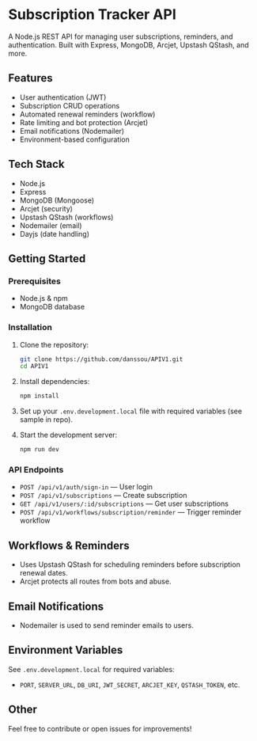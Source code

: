 
# Subscription Tracker API

A Node.js REST API for managing user subscriptions, reminders, and authentication. Built with Express, MongoDB, Arcjet, Upstash QStash, and more.

## Features

- User authentication (JWT)
- Subscription CRUD operations
- Automated renewal reminders (workflow)
- Rate limiting and bot protection (Arcjet)
- Email notifications (Nodemailer)
- Environment-based configuration

## Tech Stack

- Node.js
- Express
- MongoDB (Mongoose)
- Arcjet (security)
- Upstash QStash (workflows)
- Nodemailer (email)
- Dayjs (date handling)

## Getting Started

### Prerequisites

- Node.js & npm
- MongoDB database

### Installation

1. Clone the repository:

   ```sh
   git clone https://github.com/danssou/APIV1.git
   cd APIV1
   ```

2. Install dependencies:

   ```sh
   npm install
   ```

3. Set up your `.env.development.local` file with required variables (see sample in repo).

4. Start the development server:

   ```sh
   npm run dev
   ```

### API Endpoints

- `POST /api/v1/auth/sign-in` — User login
- `POST /api/v1/subscriptions` — Create subscription
- `GET /api/v1/users/:id/subscriptions` — Get user subscriptions
- `POST /api/v1/workflows/subscription/reminder` — Trigger reminder workflow

## Workflows & Reminders

- Uses Upstash QStash for scheduling reminders before subscription renewal dates.
- Arcjet protects all routes from bots and abuse.

## Email Notifications

- Nodemailer is used to send reminder emails to users.

## Environment Variables

See `.env.development.local` for required variables:

- `PORT`, `SERVER_URL`, `DB_URI`, `JWT_SECRET`, `ARCJET_KEY`, `QSTASH_TOKEN`, etc.

## Other

Feel free to contribute or open issues for improvements!
